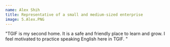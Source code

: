 ```yaml
---
name: Alex Shih
title: Representative of a small and medium-sized enterprise
image: 5.Alex.PNG
---
```


"TGIF is my second home. It is a safe and friendly place to learn and grow. I feel motivated to practice speaking English here in TGIF. "
